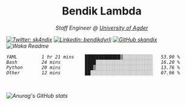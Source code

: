 <h1 align="center"> Bendik Lambda </h1>
<p align="center"><em>Staff Engineer @ <a href="http://www.uia.no">University of Agder</a></p>



[![Twitter: sk4ndix](https://img.shields.io/twitter/follow/sk4ndix?style=social)](https://twitter.com/sk4ndix)
[![Linkedin: bendikdyrli](https://img.shields.io/badge/-bendikdyrli-blue?style=flat-square&logo=Linkedin&logoColor=white&link=https://www.linkedin.com/in/bendikdyrli/)](https://www.linkedin.com/in/bendikdyrli/)
[![GitHub skandix](https://img.shields.io/github/followers/skandix?label=follow&style=social)](https://github.com/skandix)
![Waka Readme](https://github.com/skandix/skandix/workflows/Waka%20Readme/badge.svg)


<!--START_SECTION:waka-->

```text
YAML         1 hr 21 mins    █████████████▒░░░░░░░░░░░   53.90 %
Bash         24 mins         ████░░░░░░░░░░░░░░░░░░░░░   16.20 %
Python       20 mins         ███▒░░░░░░░░░░░░░░░░░░░░░   13.76 %
Other        12 mins         ██░░░░░░░░░░░░░░░░░░░░░░░   07.96 %
```

<!--END_SECTION:waka-->

  <br>
  
![Anurag's GitHub stats](https://github-readme-stats.vercel.app/api?username=skandix&show_icons=true&theme=tokyonight)


